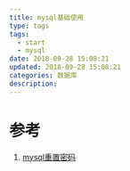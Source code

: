 ```yaml
---
title: mysql基础使用
type: tags
tags:
  - start
  - mysql
date: 2018-09-28 15:08:21
updated: 2018-09-28 15:08:21
categories: 数据库
description:
---
```


# 参考 #
1.  [mysql重置密码](https://jingyan.baidu.com/article/3ea51489e6cfbe52e61bba25.html)

